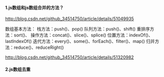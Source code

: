 #### 1.js数组和js数组合并的方法？

http://blog.csdn.net/github_34514750/article/details/51049935

数组基本方法：
栈方法：push()、pop()
队列方法：push()、shift()
重排序方法：sort()、
操作方法：concat()、slice()、splice()
位置方法：indexOf()、lastIndexOf()
迭代方法：every()、some()、forEach()、filter()、map()
归并方法：reduce()、reduceRight()

http://blog.csdn.net/github_34514750/article/details/51320982

#### 2.js数组去重
